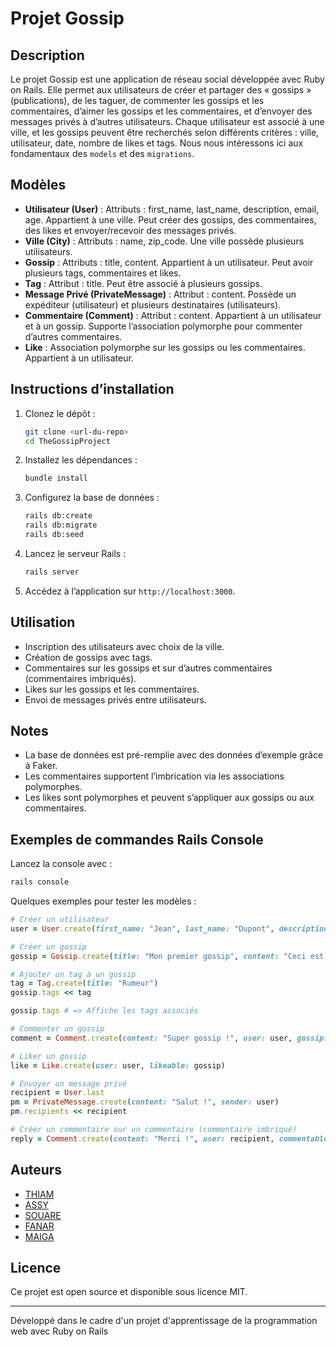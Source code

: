 # Projet Gossip

## Description

Le projet Gossip est une application de réseau social développée avec Ruby on Rails. Elle permet aux utilisateurs de créer et partager des « gossips » (publications), de les taguer, de commenter les gossips et les commentaires, d’aimer les gossips et les commentaires, et d’envoyer des messages privés à d’autres utilisateurs. Chaque utilisateur est associé à une ville, et les gossips peuvent être recherchés selon différents critères : ville, utilisateur, date, nombre de likes et tags.
Nous nous intéressons ici aux fondamentaux des `models` et des `migrations`.

## Modèles

- **Utilisateur (User)** : Attributs : first_name, last_name, description, email, age. Appartient à une ville. Peut créer des gossips, des commentaires, des likes et envoyer/recevoir des messages privés.
- **Ville (City)** : Attributs : name, zip_code. Une ville possède plusieurs utilisateurs.
- **Gossip** : Attributs : title, content. Appartient à un utilisateur. Peut avoir plusieurs tags, commentaires et likes.
- **Tag** : Attribut : title. Peut être associé à plusieurs gossips.
- **Message Privé (PrivateMessage)** : Attribut : content. Possède un expéditeur (utilisateur) et plusieurs destinataires (utilisateurs).
- **Commentaire (Comment)** : Attribut : content. Appartient à un utilisateur et à un gossip. Supporte l’association polymorphe pour commenter d’autres commentaires.
- **Like** : Association polymorphe sur les gossips ou les commentaires. Appartient à un utilisateur.

## Instructions d’installation

1. Clonez le dépôt :

   ```bash
   git clone <url-du-repo>
   cd TheGossipProject
   ```

2. Installez les dépendances :

   ```bash
   bundle install
   ```

3. Configurez la base de données :

   ```bash
   rails db:create
   rails db:migrate
   rails db:seed
   ```

4. Lancez le serveur Rails :

   ```bash
   rails server
   ```

5. Accédez à l’application sur `http://localhost:3000`.

## Utilisation

- Inscription des utilisateurs avec choix de la ville.
- Création de gossips avec tags.
- Commentaires sur les gossips et sur d’autres commentaires (commentaires imbriqués).
- Likes sur les gossips et les commentaires.
- Envoi de messages privés entre utilisateurs.

## Notes

- La base de données est pré-remplie avec des données d’exemple grâce à Faker.
- Les commentaires supportent l’imbrication via les associations polymorphes.
- Les likes sont polymorphes et peuvent s’appliquer aux gossips ou aux commentaires.

## Exemples de commandes Rails Console

Lancez la console avec :

```bash
rails console
```

Quelques exemples pour tester les modèles :

```ruby
# Créer un utilisateur
user = User.create(first_name: "Jean", last_name: "Dupont", description: "Testeur", email: "jean@exemple.com", age: 30, city: City.first)

# Créer un gossip
gossip = Gossip.create(title: "Mon premier gossip", content: "Ceci est un test.", user: user)

# Ajouter un tag à un gossip
tag = Tag.create(title: "Rumeur")
gossip.tags << tag

gossip.tags # => Affiche les tags associés

# Commenter un gossip
comment = Comment.create(content: "Super gossip !", user: user, gossip: gossip)

# Liker un gossip
like = Like.create(user: user, likeable: gossip)

# Envoyer un message privé
recipient = User.last
pm = PrivateMessage.create(content: "Salut !", sender: user)
pm.recipients << recipient

# Créer un commentaire sur un commentaire (commentaire imbriqué)
reply = Comment.create(content: "Merci !", user: recipient, commentable: comment)
```

## Auteurs
- [THIAM](https://github.com/thaliou)
- [ASSY](https://github.com/AssyaJalo)
- [SOUARE](https://github.com/bbkouty)
- [FANAR](https://github.com/fanarbandia)
- [MAIGA](https://github.com/Fadelion)

## Licence

Ce projet est open source et disponible sous licence MIT.

---
Développé dans le cadre d'un projet d'apprentissage de la programmation web avec Ruby on Rails